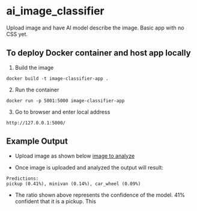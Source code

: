 # ai_image_classifier
Upload image and have AI model describe the image. Basic app with no CSS yet.

## To deploy Docker container and host app locally
1) Build the image
```
docker build -t image-classifier-app .
```
2) Run the container
```
docker run -p 5001:5000 image-classifier-app
```
3) Go to browser and enter local address
```
http://127.0.0.1:5000/
```

## Example Output
* Upload image as shown below
[image to analyze](../images/ford_lightning_still.png)

* Once image is uploaded and analyzed the output will result:
```
Predictions:
pickup (0.41%), minivan (0.14%), car_wheel (0.09%)
```
* The ratio shown above represents the confidence of the model. 41% confident that it is a pickup. This 
